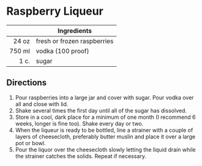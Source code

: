 # Raspberry Liqueur

| | Ingredients |
|-----:|----|
|24 oz| fresh or frozen raspberries
|750 ml| vodka (100 proof)
|1 c.| sugar
## Directions
1. Pour raspberries into a large jar and cover with sugar. Pour vodka over all and close with lid.
2. Shake several times the first day until all of the sugar has dissolved.
3. Store in a cool, dark place for a minimum of one month (I recommend 6 weeks, longer is fine too). Shake every day or two.
4. When the liqueur is ready to be bottled, line a strainer with a couple of layers of cheesecloth, preferably butter muslin and place it over a large pot or bowl.
5. Pour the liquor over the cheesecloth slowly letting the liquid drain while the strainer catches the solids. Repeat if necessary.